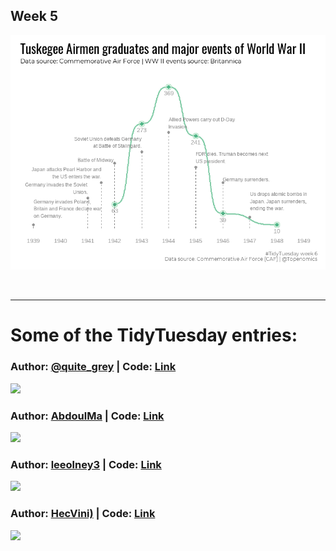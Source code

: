 
## Week 5

![](tuskegee_ww2.png)

<br>

***

# Some of the TidyTuesday entries:

### Author: [@quite_grey](https://twitter.com/quite_grey) | Code: [Link](https://pastebin.com/szuRKHFy) 
<img src="https://pbs.twimg.com/media/FLJwzbFWQAES32s?format=jpg&name=4096x4096">


### Author: [AbdoulMa](https://github.com/AbdoulMa) | Code: [Link](https://github.com/AbdoulMa/TidyTuesday/tree/main/2022_w6) 
<img src="https://pbs.twimg.com/media/FLG5yWgWYA4uyPI?format=jpg&name=4096x4096">


### Author: [leeolney3](https://github.com/leeolney3) | Code: [Link](https://github.com/leeolney3/TidyTuesday/blob/main/2022/week_06/2022_06.R) 
<img src="https://pbs.twimg.com/media/FLFm8DbXwAkgwsO?format=png&name=4096x4096">


### Author: [HecVini)](https://github.com/HecVini) | Code: [Link](https://github.com/HecVini/TidyTuesday/blob/main/week6.R) 
<img src="https://pbs.twimg.com/media/FLIV6FnXwAA1Lup?format=jpg&name=medium">
